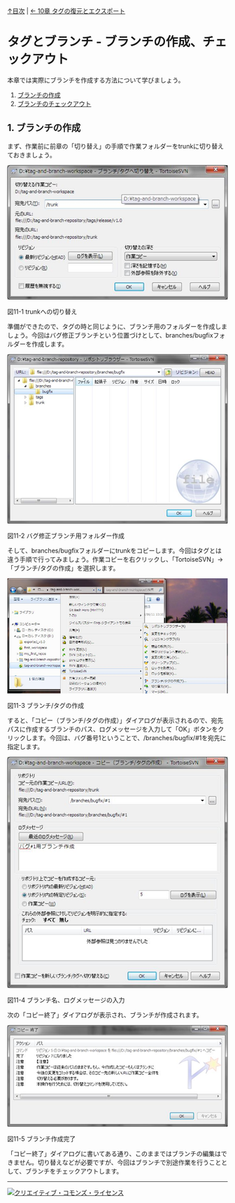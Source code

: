 [↑目次](README.md "目次") | [← 10章 タグの復元とエクスポート](10.tag-and-branch-3.md "タグとブランチ - タグの復元とエクスポート")

# タグとブランチ - ブランチの作成、チェックアウト

本章では実際にブランチを作成する方法について学びましょう。

1. [ブランチの作成](#create-branch)
1. [ブランチのチェックアウト](#checkout-branch)

## <a name="create-branch"></a>1. ブランチの作成

まず、作業前に前章の「切り替え」の手順で作業フォルダーをtrunkに切り替えておきましょう。

![trunkへの切り替え](images/chapter-11-1.jpg)

図11-1 trunkへの切り替え

準備ができたので、タグの時と同じように、ブランチ用のフォルダーを作成しましょう。今回はバグ修正ブランチという位置づけとして、branches/bugfixフォルダーを作成します。

![バグ修正ブランチ用フォルダー作成](images/chapter-11-2.jpg)

図11-2 バグ修正ブランチ用フォルダー作成

そして、branches/bugfixフォルダーにtrunkをコピーします。今回はタグとは違う手順で行ってみましょう。作業コピーを右クリックし、「TortoiseSVN」→「ブランチ/タグの作成」を選択します。


![ブランチ/タグの作成](images/chapter-11-3.jpg)

図11-3 ブランチ/タグの作成

すると、「コピー（ブランチ/タグの作成）」ダイアログが表示されるので、宛先パスに作成するブランチのパス、ログメッセージを入力して「OK」ボタンをクリックします。今回は、バグ番号1ということで、/branches/bugfix/#1を宛先に指定します。

![ブランチ名、ログメッセージの入力](images/chapter-11-4.jpg)

図11-4 ブランチ名、ログメッセージの入力

次の「コピー終了」ダイアログが表示され、ブランチが作成されます。

![ブランチ作成完了](images/chapter-11-5.jpg)

図11-5 ブランチ作成完了

「コピー終了」ダイアログに書いてある通り、このままではブランチの編集はできません。切り替えなどが必要ですが、今回はブランチで別途作業を行うこととして、ブランチをチェックアウトします。

----------

<a rel="license" href="http://creativecommons.org/licenses/by-sa/3.0/deed.ja"><img alt="クリエイティブ・コモンズ・ライセンス" style="border-width:0" src="http://i.creativecommons.org/l/by-sa/3.0/88x31.png" /></a>
